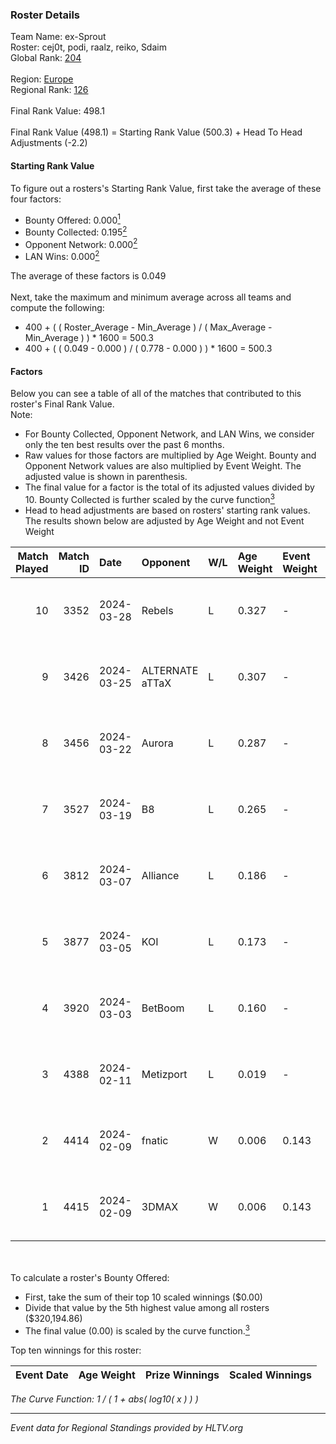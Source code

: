 ### Roster Details<br />
Team Name: ex-Sprout<br />
Roster: cej0t, podi, raalz, reiko, Sdaim<br />
Global Rank: [204](../../standings_global_2024_08_06.md)<br />
<br />
Region: [Europe]( ../../standings_europe_2024_08_06.md)<br />
Regional Rank: [126]( ../../standings_europe_2024_08_06.md)<br />
<br />
Final Rank Value:  498.1<br />
<br />
Final Rank Value (498.1) = Starting Rank Value (500.3) + Head To Head Adjustments (-2.2)<br />

#### Starting Rank Value<br />
To figure out a rosters's Starting Rank Value, first take the average of these four factors:<br />
- Bounty Offered: 0.000[<sup>1</sup>](#table2)
- Bounty Collected: 0.195[<sup>2</sup>](#table1)
- Opponent Network: 0.000[<sup>2</sup>](#table1)
- LAN Wins: 0.000[<sup>2</sup>](#table1)

The average of these factors is 0.049<br />
<br />
Next, take the maximum and minimum average across all teams and compute the following:<br />
- 400 + ( ( Roster_Average - Min_Average ) / ( Max_Average - Min_Average ) ) * 1600 = 500.3
- 400 + ( ( 0.049 - 0.000 ) / ( 0.778 - 0.000 ) ) * 1600 = 500.3


#### Factors<br />
Below you can see a table of all of the matches that contributed to this roster's Final Rank Value.<br />
Note:<br />

- For Bounty Collected, Opponent Network, and LAN Wins, we consider only the ten best results over the past 6 months.
- Raw values for those factors are multiplied by Age Weight. Bounty and Opponent Network values are also multiplied by Event Weight. The adjusted value is shown in parenthesis.
- The final value for a factor is the total of its adjusted values divided by 10. Bounty Collected is further scaled by the curve function[<sup>3</sup>](#curveFunction)
- Head to head adjustments are based on rosters' starting rank values. The results shown below are adjusted by Age Weight and not Event Weight
<span id="table1"></span><br />


| Match Played | Match ID | Date       | Opponent        | W/L | Age Weight | Event Weight | Bounty Collected | Opponent Network | LAN Wins  | H2H Adj. | Roster                               |
| -: | -: | :- | :- | :- | :- | :- | :- | :- | :- | -: | :- |
|           10 |     3352 | 2024-03-28 | Rebels          | L   | 0.327      | -            | -                | -                | -         |    -0.61 | cej0t, podi, raalz, reiko, Sdaim     |
|            9 |     3426 | 2024-03-25 | ALTERNATE aTTaX | L   | 0.307      | -            | -                | -                | -         |    -0.62 | cej0t, podi, raalz, reiko, Sdaim     |
|            8 |     3456 | 2024-03-22 | Aurora          | L   | 0.287      | -            | -                | -                | -         |    -0.01 | cej0t, podi, raalz, reiko, Sdaim     |
|            7 |     3527 | 2024-03-19 | B8              | L   | 0.265      | -            | -                | -                | -         |    -0.29 | cej0t, podi, raalz, reiko, Sdaim     |
|            6 |     3812 | 2024-03-07 | Alliance        | L   | 0.186      | -            | -                | -                | -         |    -0.71 | cej0t, raalz, reiko, Sdaim, sL1m3    |
|            5 |     3877 | 2024-03-05 | KOI             | L   | 0.173      | -            | -                | -                | -         |    -0.21 | cej0t, raalz, reiko, Sdaim, sL1m3    |
|            4 |     3920 | 2024-03-03 | BetBoom         | L   | 0.160      | -            | -                | -                | -         |    -0.03 | Buzz, cej0t, raalz, reiko, sL1m3     |
|            3 |     4388 | 2024-02-11 | Metizport       | L   | 0.019      | -            | -                | -                | -         |    -0.06 | Anlelele, cej0t, raalz, Sdaim, sL1m3 |
|            2 |     4414 | 2024-02-09 | fnatic          | W   | 0.006      | 0.143        | 0.370 (0.000)    | 0.680 (0.001)    | 0 (0.000) |     0.19 | Anlelele, cej0t, raalz, Sdaim, sL1m3 |
|            1 |     4415 | 2024-02-09 | 3DMAX           | W   | 0.006      | 0.143        | 0.510 (0.000)    | 1.000 (0.001)    | 0 (0.000) |     0.18 | Anlelele, cej0t, raalz, Sdaim, sL1m3 |

<br />
<span id="table2"></span><br />
To calculate a roster's Bounty Offered:<br />

- First, take the sum of their top 10 scaled winnings ($0.00)
- Divide that value by the 5th highest value among all rosters ($320,194.86)
- The final value (0.00) is scaled by the curve function.[<sup>3</sup>](#curveFunction)

Top ten winnings for this roster:<br />

| Event Date | Age Weight | Prize Winnings | Scaled Winnings |
| :- | -: | :- | :- |


<span id="curveFunction"></span>_The Curve Function: 1 / ( 1 + abs( log10( x ) ) )_<br />

---
_Event data for Regional Standings provided by HLTV.org_<br />
